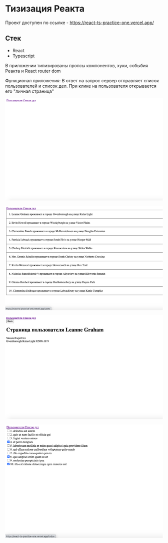 # Тизизация Реакта

Проект доступен по ссылке - https://react-ts-practice-one.vercel.app/

## Стек   

- React  
- Typescript  

В приложении типизированы пропсы компонентов, хуки, собыбия Реакта и React router dom

Функционал приложения: В ответ на запрос сервер отправляет список пользователей и список дел. При клике на пользователя открывается его "личная страница"

![](public/images/1.png)    

![](public/images/2.png)  

![](public/images/3.png) 

![](public/images/4.png) 

